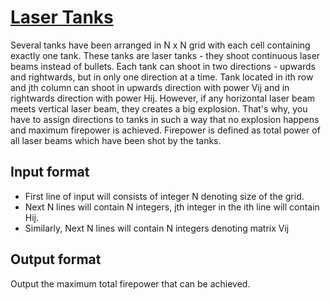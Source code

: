 # [Laser Tanks][link]

Several tanks have been arranged in N x N grid with each cell containing exactly one tank. These tanks are laser tanks - they shoot continuous laser beams instead of bullets. Each tank can shoot in two directions - upwards and rightwards, but in only one direction at a time. Tank located in ith row and jth column can shoot in upwards direction with power Vij and in rightwards direction with power Hij. However, if any horizontal laser beam meets vertical laser beam, they creates a big explosion. That's why, you have to assign directions to tanks in such a way that no explosion happens and maximum firepower is achieved. Firepower is defined as total power of all laser beams which have been shot by the tanks.

## Input format

- First line of input will consists of integer N denoting size of the grid.
- Next N lines will contain N integers, jth integer in the ith line will contain Hij.
- Similarly, Next N lines will contain N integers denoting matrix Vij

## Output format

Output the maximum total firepower that can be achieved.

[link]: https://www.hackerearth.com/practice/algorithms/dynamic-programming/2-dimensional/practice-problems/algorithm/shooting-tanks-8dcc4adb/
